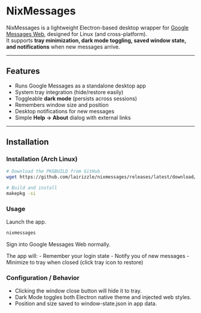 # NixMessages

NixMessages is a lightweight Electron-based desktop wrapper for [Google Messages Web](https://messages.google.com/web), designed for Linux (and cross-platform).  
It supports **tray minimization, dark mode toggling, saved window state, and notifications** when new messages arrive.

---

## Features

- Runs Google Messages as a standalone desktop app  
- System tray integration (hide/restore easily)  
- Toggleable **dark mode** (persists across sessions)  
- Remembers window size and position  
- Desktop notifications for new messages  
- Simple **Help → About** dialog with external links

---

## Installation

### Installation (Arch Linux)

```bash
# Download the PKGBUILD from GitHub
wget https://github.com/lairizzle/nixmessages/releases/latest/download/PKGBUILD

# Build and install
makepkg -si
```

### Usage

Launch the app. 

```bash
nixmessages
```
Sign into Google Messages Web normally.

The app will:
    - Remember your login state
    - Notify you of new messages
    - Minimize to tray when closed (click tray icon to restore)

### Configuration / Behavior

- Clicking the window close button will hide it to tray.
- Dark Mode toggles both Electron native theme and injected web styles.
- Position and size saved to window-state.json in app data.
